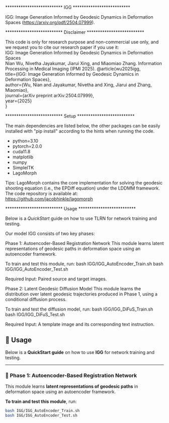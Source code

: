 ************************** IGG ************************** 

IGG: Image Generation Informed by Geodesic Dynamics in Deformation Spaces (https://arxiv.org/pdf/2504.07999).


************************** Disclaimer ************************** 

This code is only for research purpose and non-commercial use only, and we request you to cite our research paper if you use it:  
IGG: Image Generation Informed by Geodesic Dynamics in Deformation Spaces  
Nian Wu, Nivetha Jayakumar, Jiarui Xing, and Miaomiao Zhang. Information Processing in Medical Imaging (IPMI 2025).
@article{wu2025igg,  
  title={IGG: Image Generation Informed by Geodesic Dynamics in Deformation Spaces},  
  author={Wu, Nian and Jayakumar, Nivetha and Xing, Jiarui and Zhang, Miaomiao},  
  journal={arXiv preprint arXiv:2504.07999},  
  year={2025}  
}

************************** Setup ************************** 

The main dependencies are listed below, the other packages can be easily installed with "pip install" according to the hints when running the code.

* python=3.10
* pytorch=2.0.0
* cuda11.8
* matplotlib
* numpy
* SimpleITK
* LagoMorph

Tips:
LagoMorph contains the core implementation for solving the geodesic shooting equation (i.e., the EPDiff equation) under the LDDMM framework.
The code repository is available at: https://github.com/jacobhinkle/lagomorph


************************** Usage ************************** 

Below is a *QuickStart* guide on how to use TLRN for network training and testing.

Our model IGG consists of two key phases:


Phase 1: Autoencoder-Based Registration Network
This module learns latent representations of geodesic paths in deformation space using an autoencoder framework.

To train and test this module, run:
bash IGG/IGG_AutoEncoder_Train.sh
bash IGG/IGG_AutoEncoder_Test.sh

Required Input: Paired source and target images.


Phase 2: Latent Geodesic Diffusion Model
This module learns the distribution over latent geodesic trajectories produced in Phase 1, using a conditional diffusion process.

To train and test the diffusion model, run:
bash IGG/IGG_DiFuS_Train.sh
bash IGG/IGG_DiFuS_Test.sh

Required Input: A template image and its corresponding text instruction.




## 🚀 Usage

Below is a **QuickStart guide** on how to use **IGG** for network training and testing.

---

### 🔹 **Phase 1: Autoencoder-Based Registration Network**

This module learns **latent representations of geodesic paths** in deformation space using an autoencoder framework.

**To train and test this module**, run:

```bash
bash IGG/IGG_AutoEncoder_Train.sh
bash IGG/IGG_AutoEncoder_Test.sh

